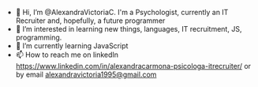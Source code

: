 - 👋 Hi, I’m @AlexandraVictoriaC. I'm a Psychologist, currently an IT Recruiter and, hopefully, a future programmer
- 👀 I’m interested in learning new things, languages, IT recruitment, JS, programming. 
- 🌱 I’m currently learning JavaScript 
- 📫 How to reach me on linkedIn https://www.linkedin.com/in/alexandracarmona-psicologa-itrecruiter/ or by email alexandravictoria1995@gmail.com 

<!---
AlexandraVictoriaC/AlexandraVictoriaC is a ✨ special ✨ repository because its `README.md` (this file) appears on your GitHub profile.
You can click the Preview link to take a look at your changes.
--->
